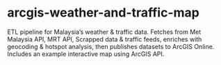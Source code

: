 # arcgis-weather-and-traffic-map
ETL pipeline for Malaysia’s weather &amp; traffic data. Fetches from Met Malaysia API, MRT API, Scrapped data &amp; traffic feeds, enriches with geocoding &amp; hotspot analysis, then publishes datasets to ArcGIS Online. Includes an example interactive map using ArcGIS API.
